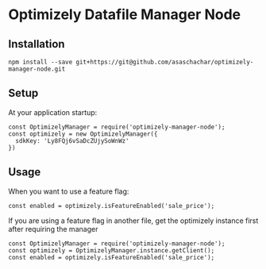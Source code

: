 # Optimizely Datafile Manager Node
                                                                        
## Installation
```
npm install --save git+https://git@github.com/asaschachar/optimizely-manager-node.git
```
 
## Setup 
At your application startup:
```
const OptimizelyManager = require('optimizely-manager-node');
const optimizely = new OptimizelyManager({
  sdkKey: 'Ly8FQj6vSaDcZUjySoWnWz'
})
```

## Usage
When you want to use a feature flag:
```
const enabled = optimizely.isFeatureEnabled('sale_price');
```                                                                     
                                                                        
If you are using a feature flag in another file, get the optimizely instance first after requiring the manager
```
const OptimizelyManager = require('optimizely-manager-node');
const optimizely = OptimizelyManager.instance.getClient();
const enabled = optimizely.isFeatureEnabled('sale_price');
```
